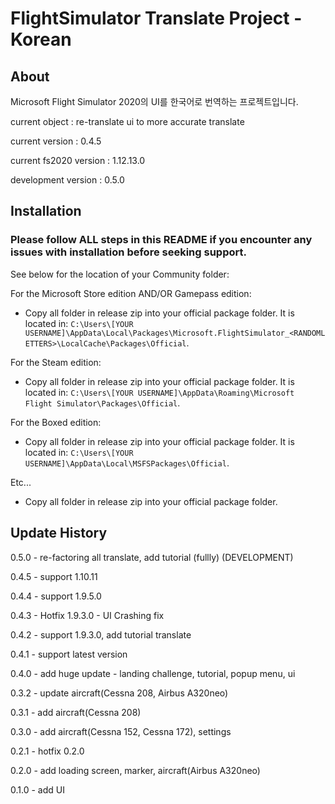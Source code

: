 # FlightSimulator Translate Project - Korean

## About

Microsoft Flight Simulator 2020의 UI를 한국어로 번역하는 프로젝트입니다.

current object : re-translate ui to more accurate translate

current version : 0.4.5

current fs2020 version : 1.12.13.0

development version : 0.5.0

## Installation

### Please follow ALL steps in this README if you encounter any issues with installation before seeking support.

See below for the location of your Community folder:

For the Microsoft Store edition AND/OR Gamepass edition:
- Copy all folder in release zip into your official package folder. It is located in:
`C:\Users\[YOUR USERNAME]\AppData\Local\Packages\Microsoft.FlightSimulator_<RANDOMLETTERS>\LocalCache\Packages\Official`.

For the Steam edition:
- Copy all folder in release zip into your official package folder. It is located in:
`C:\Users\[YOUR USERNAME]\AppData\Roaming\Microsoft Flight Simulator\Packages\Official`.

For the Boxed edition:
- Copy all folder in release zip into your official package folder. It is located in:
`C:\Users\[YOUR USERNAME]\AppData\Local\MSFSPackages\Official`.

Etc...
- Copy all folder in release zip into your official package folder.

## Update History

0.5.0 - re-factoring all translate, add tutorial (fullly) (DEVELOPMENT)

0.4.5 - support 1.10.11

0.4.4 - support 1.9.5.0

0.4.3 - Hotfix 1.9.3.0  - UI Crashing fix

0.4.2 - support 1.9.3.0, add tutorial translate

0.4.1 - support latest version

0.4.0 - add huge update - landing challenge, tutorial, popup menu, ui

0.3.2 - update aircraft(Cessna 208, Airbus A320neo)

0.3.1 - add aircraft(Cessna 208)

0.3.0 - add aircraft(Cessna 152, Cessna 172), settings

0.2.1 - hotfix 0.2.0

0.2.0 - add loading screen, marker, aircraft(Airbus A320neo)

0.1.0 - add UI
